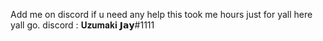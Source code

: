 Add me on discord if u need any help this took me hours just for yall here yall go.
discord : 𝐔𝐳𝐮𝐦𝐚𝐤𝐢 𝗝𝗮𝘆#1111
